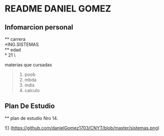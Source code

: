 # README DANIEL GOMEZ

## Infomarcion personal

  ** carrera \
   *ING.SISTEMAS \
  **  edad \
    * 21 \

  materias que cursadas
  
 > 1. poob
 > 2. mbda
 > 3. mdis
 > 4. calculo
  
## Plan De Estudio

  ** plan de estudio Nro 14.
  
  ![]
  (https://github.com/danielGomez1703/CNYT/blob/master/sistemas.png)
  
  
